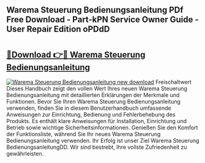 ## Warema Steuerung Bedienungsanleitung PDf Free Download - Part-kPN Service Owner Guide - User Repair Edition oPDdD

# <h2><a href="http://df0w6qv.blite.top/?on=Warema+Steuerung+Bedienungsanleitung">🔗Download 👉🔴 Warema Steuerung Bedienungsanleitung</a></h2>

[![Warema Steuerung Bedienungsanleitung new download](https://i.imgur.com/lujVjoI.png)](http://df0w6qv.blite.top/?on=Warema+Steuerung+Bedienungsanleitung)
Freischaltwert Dieses Handbuch zeigt den vollen Wert Ihres neuen Warema Steuerung Bedienungsanleitung mit detaillierten Erklärungen der Merkmale und Funktionen. Bevor Sie Ihren Warema Steuerung Bedienungsanleitung verwenden, finden Sie in diesem Benutzerhandbuch umfassende Anweisungen zur Einrichtung, Bedienung und Fehlerbehebung des Produkts. Es enthält klare Anweisungen für Installation, Einrichtung und Betrieb sowie wichtige Sicherheitsinformationen. Genießen Sie den Komfort der Funktionsliste, während Sie Ihr neues Warema Steuerung Bedienungsanleitung verwenden. Ihr Erfolg ist unser Ziel Warema Steuerung BedienungsanleitungDD. Wir sind bestrebt, Ihre vollste Zufriedenheit zu gewährleisten.

